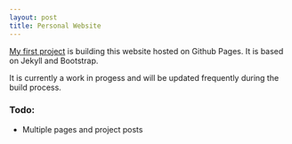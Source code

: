 ```yaml
---
layout: post
title: Personal Website
---
```


[My first project](http://chriskopher.github.io) is building this website hosted on Github Pages. It is based on Jekyll and Bootstrap.

It is currently a work in progess and will be updated frequently during the build process.

### Todo:
* Multiple pages and project posts

